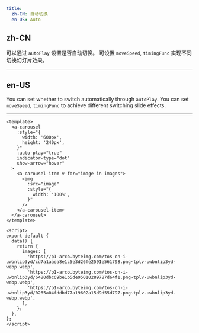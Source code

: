 ```yaml
title:
  zh-CN: 自动切换
  en-US: Auto
```

## zh-CN

可以通过 `autoPlay` 设置是否自动切换。
可设置 `moveSpeed`, `timingFunc` 实现不同切换幻灯片效果。

---

## en-US

You can set whether to switch automatically through `autoPlay`.
You can set `moveSpeed`, `timingFunc` to achieve different switching slide effects.

---

```vue
<template>
  <a-carousel
    :style="{
      width: '600px',
      height: '240px',
    }"
    :auto-play="true"
    indicator-type="dot"
    show-arrow="hover"
  >
    <a-carousel-item v-for="image in images">
      <img
        :src="image"
        :style="{
          width: '100%',
        }"
      />
    </a-carousel-item>
  </a-carousel>
</template>

<script>
export default {
  data() {
    return {
      images: [
        'https://p1-arco.byteimg.com/tos-cn-i-uwbnlip3yd/cd7a1aaea8e1c5e3d26fe2591e561798.png~tplv-uwbnlip3yd-webp.webp',
        'https://p1-arco.byteimg.com/tos-cn-i-uwbnlip3yd/6480dbc69be1b5de95010289787d64f1.png~tplv-uwbnlip3yd-webp.webp',
        'https://p1-arco.byteimg.com/tos-cn-i-uwbnlip3yd/0265a04fddbd77a19602a15d9d55d797.png~tplv-uwbnlip3yd-webp.webp',
      ],
    };
  },
};
</script>
```
